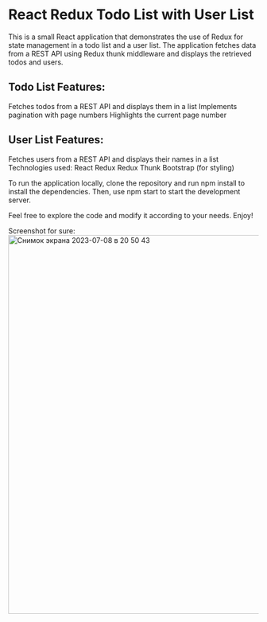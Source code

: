 # React Redux Todo List with User List
This is a small React application that demonstrates the use of Redux for state management in a todo list and a user list. The application fetches data from a REST API using Redux thunk middleware and displays the retrieved todos and users.

## Todo List Features:
Fetches todos from a REST API and displays them in a list
Implements pagination with page numbers
Highlights the current page number

## User List Features:
Fetches users from a REST API and displays their names in a list
Technologies used:
React
Redux
Redux Thunk
Bootstrap (for styling)

To run the application locally, clone the repository and run npm install to install the dependencies. Then, use npm start to start the development server.

Feel free to explore the code and modify it according to your needs. Enjoy!

Screenshot for sure:
<img width="761" alt="Снимок экрана 2023-07-08 в 20 50 43" src="https://github.com/commmpotte/rdx_ts_react/assets/95095531/8562545d-31a8-4dcc-a382-3a79446dbf12">

